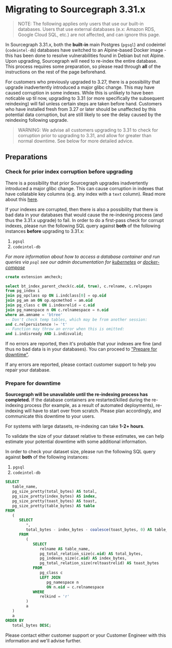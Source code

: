 # Migrating to Sourcegraph 3.31.x

> NOTE: The following applies only users that use our built-in databases. Users that use external databases (e.x: Amazon RDS, Google Cloud SQL, etc.) are not affected, and can ignore this page.

In Sourcegraph 3.31.x, both the **built-in** main Postgres (`pgsql`) and codeintel (`codeintel-db`) databases have switched to an Alpine-based Docker image - this has been done to resolve vulnerabilities found in Debian but not Alpine. Upon upgrading, Sourcegraph will need to re-index the entire database. This process requires some preparation, so please read through **all** of the instructions on the rest of the page beforehand.

For customers who previously upgraded to 3.27, there is a possibility that upgrade inadvertently introduced a major glibc change. This may have caused corruption in some indexes. While this is unlikely to have been noticable up til now, upgrading to 3.31 (or more specifically the subsequent reindexing) will fail unless certain steps are taken before hand. Customers who have installed fresh from 3.27 or later should be unaffected by this potential data corruption, but are still likely to see the delay caused by the reindexing following upgrade.

> WARNING: We advise all customers upgrading to 3.31 to check for corruption prior  to upgrading to 3.31, and allow for greater than normal downtime. See below for more detailed advice.

## Preparations

### Check for prior index corruption before upgrading

There is a possibility that prior Sourcegraph upgrades inadvertently introduced a major glibc change. This can cause corruption in indexes that have collatable key columns (e.g. any index with a `text` column). Read more about this [here](https://postgresql.verite.pro/blog/2018/08/27/glibc-upgrade.html).

If your indexes are corrupted, then there is also a possibility that there is bad data in your databases that would cause the re-indexing process (and thus the 3.31.x upgrade) to fail. In order to do a first-pass check for corrupt indexes, please run the following SQL query against **both** of the following instances **before** upgrading to 3.31.x:

1. `pgsql`
2. `codeintel-db`

*For more information about how to access a database container and run queries via `psql` see our admin documentation for [kubernetes](https://docs.sourcegraph.com/admin/install/kubernetes/operations#access-the-database) or [docker-compose](https://docs.sourcegraph.com/admin/install/docker-compose/operations#access-the-database)*

```sql
create extension amcheck;

select bt_index_parent_check(c.oid, true), c.relname, c.relpages
from pg_index i
join pg_opclass op ON i.indclass[0] = op.oid
join pg_am am ON op.opcmethod = am.oid
join pg_class c ON i.indexrelid = c.oid
join pg_namespace n ON c.relnamespace = n.oid
where am.amname = 'btree'
-- Don't check temp tables, which may be from another session:
and c.relpersistence != 't'
-- Function may throw an error when this is omitted:
and i.indisready AND i.indisvalid;
```

If no errors are reported, then it's probable that your indexes are fine (and thus no bad data is in your databases). You can proceed to ["Prepare for downtime"](#prepare-for-downtime).

If any errors are reported, please contact customer support to help you repair your database.

### Prepare for downtime

**Sourcegraph will be unavailable until the re-indexing process has completed.** If the database containers are restarted/killed during the re-indexing process (for example, as a result of automated deployments), re-indexing will have to start over from scratch. Please plan accordingly, and communicate this downtime to your users.

For systems with large datasets, re-indexing can take **1-2+ hours**.

To validate the size of your dataset relative to these estimates, we can help estimate your potential downtime with some additional information.

In order to check your dataset size, please run the following SQL query against **both** of the following instances:

1. `pgsql`
2. `codeintel-db`

```sql
SELECT
   table_name,
   pg_size_pretty(total_bytes) AS total,
   pg_size_pretty(index_bytes) AS index,
   pg_size_pretty(toast_bytes) AS toast,
   pg_size_pretty(table_bytes) AS table 
FROM
   (
      SELECT
         *,
         total_bytes - index_bytes - coalesce(toast_bytes, 0) AS table_bytes 
      FROM
         (
            SELECT
               relname AS table_name,
               pg_total_relation_size(c.oid) AS total_bytes,
               pg_indexes_size(c.oid) AS index_bytes,
               pg_total_relation_size(reltoastrelid) AS toast_bytes 
            FROM
               pg_class c 
               LEFT JOIN
                  pg_namespace n 
                  ON n.oid = c.relnamespace 
            WHERE
               relkind = 'r' 
         )
         a 
   )
   a 
ORDER BY
   total_bytes DESC;
```

Please contact either customer support or your Customer Engineer with this information and we'll advise further.
